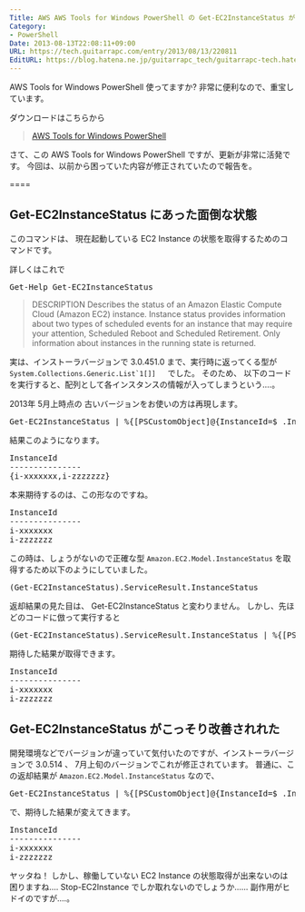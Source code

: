 ```yaml
---
Title: AWS AWS Tools for Windows PowerShell の Get-EC2InstanceStatus が改善されてた
Category:
- PowerShell
Date: 2013-08-13T22:08:11+09:00
URL: https://tech.guitarrapc.com/entry/2013/08/13/220811
EditURL: https://blog.hatena.ne.jp/guitarrapc_tech/guitarrapc-tech.hatenablog.com/atom/entry/11696248318757675911
---
```


AWS Tools for Windows PowerShell 使ってますか?
非常に便利なので、重宝しています。

ダウンロードはこちらから
<blockquote><a href="http://aws.amazon.com/jp/powershell/" target="_blank">AWS Tools for Windows PowerShell</a></blockquote>

さて、この AWS Tools for Windows PowerShell ですが、更新が非常に活発です。
今回は、以前から困っていた内容が修正されていたので報告を。

====


<h2>Get-EC2InstanceStatus にあった面倒な状態</h2>

このコマンドは、 現在起動している EC2 Instance の状態を取得するためのコマンドです。

詳しくはこれで
<pre class="brush: powershell">
Get-Help Get-EC2InstanceStatus
</pre>

<blockquote>DESCRIPTION
    Describes the status of an Amazon Elastic Compute Cloud (Amazon EC2) instance. Instance status provides information about two types of scheduled events for an instance that may require your attention, Scheduled Reboot and Scheduled 
    Retirement. Only information about instances in the running state is returned.
</blockquote>

実は、インストーラバージョンで 3.0.451.0 まで、実行時に返ってくる型が <code>System.Collections.Generic.List`1[]] </code>　でした。
そのため、 以下のコードを実行すると、配列として各インスタンスの情報が入ってしまうという....。

2013年 5月上時点の 古いバージョンをお使いの方は再現します。
<pre class="brush: powershell">
Get-EC2InstanceStatus | %{[PSCustomObject]@{InstanceId=$_.InstanceId}} 
</pre>

結果このようになります。
<pre class="brush: powershell">
InstanceId
---------------
{i-xxxxxxx,i-zzzzzzz}
</pre>

本来期待するのは、この形なのですね。
<pre class="brush: powershell">
InstanceId
---------------
i-xxxxxxx
i-zzzzzzz
</pre>

この時は、しょうがないので正確な型 <code>Amazon.EC2.Model.InstanceStatus</code> を取得するため以下のようにしていました。
<pre class="brush: powershell">
(Get-EC2InstanceStatus).ServiceResult.InstanceStatus
</pre>

返却結果の見た目は、 Get-EC2InstanceStatus と変わりません。
しかし、先ほどのコードに倣って実行すると
<pre class="brush: powershell">
(Get-EC2InstanceStatus).ServiceResult.InstanceStatus | %{[PSCustomObject]@{InstanceId=$_.InstanceId}} 
</pre>

期待した結果が取得できます。
<pre class="brush: powershell">
InstanceId
---------------
i-xxxxxxx
i-zzzzzzz
</pre>


<h2>Get-EC2InstanceStatus がこっそり改善されれた</h2>

開発環境などでバージョンが違っていて気付いたのですが、インストーラバージョンで 3.0.514 、 7月上旬のバージョンでこれが修正されています。
普通に、この返却結果が <code>Amazon.EC2.Model.InstanceStatus</code> なので、

<pre class="brush: powershell">
Get-EC2InstanceStatus | %{[PSCustomObject]@{InstanceId=$_.InstanceId}} 
</pre>

で、期待した結果が変えてきます。
<pre class="brush: powershell">
InstanceId
---------------
i-xxxxxxx
i-zzzzzzz
</pre>

ヤッタね！
しかし、稼働していない EC2 Instance の状態取得が出来ないのは困りますね.... Stop-EC2Instance でしか取れないのでしょうか...... 副作用がヒドイのですが....。
